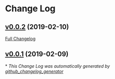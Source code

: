 # Change Log

## [v0.0.2](https://github.com/honzahommer/node-mycnf/tree/v0.0.2) (2019-02-10)
[Full Changelog](https://github.com/honzahommer/node-mycnf/compare/v0.0.1...v0.0.2)

## [v0.0.1](https://github.com/honzahommer/node-mycnf/tree/v0.0.1) (2019-02-09)


\* *This Change Log was automatically generated by [github_changelog_generator](https://github.com/skywinder/Github-Changelog-Generator)*
